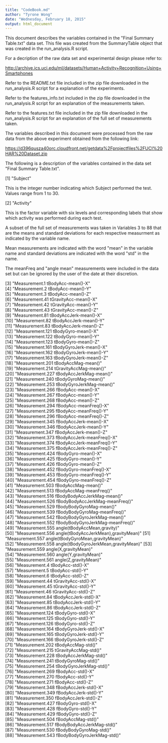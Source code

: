 ```yaml
---
title: "CodeBook.md"
author: "Tyrone Wong"
date: "Wednesday, February 18, 2015"
output: html_document
---
```


This document describes the variables contained in the "Final Summary Table.txt" data set.
This file was created from the SummaryTable object that was created in the run_analysis.R script.

For a decription of the raw data set and experimental design please refer to:

http://archive.ics.uci.edu/ml/datasets/Human+Activity+Recognition+Using+Smartphones

Refer to the README.txt file included in the zip file downloaded in the run_analysis.R script for a explanation of the experiments.

Refer to the features_info.txt included in the zip file downloaded in the run_analysis.R script for an explanation of the measurements taken.

Refer to the features.txt file included in the zip file downloaded in the run_analysis.R script for an explanation of the full set of measurements taken.

The variables described in this document were processed from the raw data from the above experiment obtained from the following link:

https://d396qusza40orc.cloudfront.net/getdata%2Fprojectfiles%2FUCI%20HAR%20Dataset.zip

The following is a description of the variables contained in the data set "Final Summary Table.txt". 

 [1] "Subject"                                             

This is the integer number indicating which Subject performed the test. Values range from 1 to 30.

 [2] "Activity" 

This is the factor variable with six levels and corresponding labels that show which activity was performed during each test.

A subset of the full set of measurements was taken in Variables 3 to 88 that are the means and standard deviations for each respective measurment as indicated by the variable name.

Mean measurements are indicated with the word "mean" in the variable name and standard deviations are indicated with the word "std" in the name.

The meanFreq and "angle mean" measurements were included in the data set but can be ignored by the user of the date at their discretion.

 [3] "Measurement.1 tBodyAcc-mean()-X"                     
 [4] "Measurement.2 tBodyAcc-mean()-Y"                     
 [5] "Measurement.3 tBodyAcc-mean()-Z"                     
 [6] "Measurement.41 tGravityAcc-mean()-X"                 
 [7] "Measurement.42 tGravityAcc-mean()-Y"                 
 [8] "Measurement.43 tGravityAcc-mean()-Z"                 
 [9] "Measurement.81 tBodyAccJerk-mean()-X"                
[10] "Measurement.82 tBodyAccJerk-mean()-Y"                
[11] "Measurement.83 tBodyAccJerk-mean()-Z"                
[12] "Measurement.121 tBodyGyro-mean()-X"                  
[13] "Measurement.122 tBodyGyro-mean()-Y"                  
[14] "Measurement.123 tBodyGyro-mean()-Z"                  
[15] "Measurement.161 tBodyGyroJerk-mean()-X"              
[16] "Measurement.162 tBodyGyroJerk-mean()-Y"              
[17] "Measurement.163 tBodyGyroJerk-mean()-Z"              
[18] "Measurement.201 tBodyAccMag-mean()"                  
[19] "Measurement.214 tGravityAccMag-mean()"               
[20] "Measurement.227 tBodyAccJerkMag-mean()"              
[21] "Measurement.240 tBodyGyroMag-mean()"                 
[22] "Measurement.253 tBodyGyroJerkMag-mean()"             
[23] "Measurement.266 fBodyAcc-mean()-X"                   
[24] "Measurement.267 fBodyAcc-mean()-Y"                   
[25] "Measurement.268 fBodyAcc-mean()-Z"                   
[26] "Measurement.294 fBodyAcc-meanFreq()-X"               
[27] "Measurement.295 fBodyAcc-meanFreq()-Y"               
[28] "Measurement.296 fBodyAcc-meanFreq()-Z"               
[29] "Measurement.345 fBodyAccJerk-mean()-X"               
[30] "Measurement.346 fBodyAccJerk-mean()-Y"               
[31] "Measurement.347 fBodyAccJerk-mean()-Z"               
[32] "Measurement.373 fBodyAccJerk-meanFreq()-X"           
[33] "Measurement.374 fBodyAccJerk-meanFreq()-Y"           
[34] "Measurement.375 fBodyAccJerk-meanFreq()-Z"           
[35] "Measurement.424 fBodyGyro-mean()-X"                  
[36] "Measurement.425 fBodyGyro-mean()-Y"                  
[37] "Measurement.426 fBodyGyro-mean()-Z"                  
[38] "Measurement.452 fBodyGyro-meanFreq()-X"              
[39] "Measurement.453 fBodyGyro-meanFreq()-Y"              
[40] "Measurement.454 fBodyGyro-meanFreq()-Z"              
[41] "Measurement.503 fBodyAccMag-mean()"                  
[42] "Measurement.513 fBodyAccMag-meanFreq()"              
[43] "Measurement.516 fBodyBodyAccJerkMag-mean()"          
[44] "Measurement.526 fBodyBodyAccJerkMag-meanFreq()"      
[45] "Measurement.529 fBodyBodyGyroMag-mean()"             
[46] "Measurement.539 fBodyBodyGyroMag-meanFreq()"         
[47] "Measurement.542 fBodyBodyGyroJerkMag-mean()"         
[48] "Measurement.552 fBodyBodyGyroJerkMag-meanFreq()"     
[49] "Measurement.555 angle(tBodyAccMean,gravity)"    
[50] "Measurement.556 angle(tBodyAccJerkMean),gravityMean)"
[51] "Measurement.557 angle(tBodyGyroMean,gravityMean)"    
[52] "Measurement.558 angle(tBodyGyroJerkMean,gravityMean)"
[53] "Measurement.559 angle(X,gravityMean)"                
[54] "Measurement.560 angle(Y,gravityMean)"                
[55] "Measurement.561 angle(Z,gravityMean)"                
[56] "Measurement.4 tBodyAcc-std()-X"                      
[57] "Measurement.5 tBodyAcc-std()-Y"                      
[58] "Measurement.6 tBodyAcc-std()-Z"                      
[59] "Measurement.44 tGravityAcc-std()-X"                  
[60] "Measurement.45 tGravityAcc-std()-Y"                  
[61] "Measurement.46 tGravityAcc-std()-Z"                  
[62] "Measurement.84 tBodyAccJerk-std()-X"                 
[63] "Measurement.85 tBodyAccJerk-std()-Y"                 
[64] "Measurement.86 tBodyAccJerk-std()-Z"                 
[65] "Measurement.124 tBodyGyro-std()-X"                   
[66] "Measurement.125 tBodyGyro-std()-Y"                   
[67] "Measurement.126 tBodyGyro-std()-Z"                   
[68] "Measurement.164 tBodyGyroJerk-std()-X"               
[69] "Measurement.165 tBodyGyroJerk-std()-Y"               
[70] "Measurement.166 tBodyGyroJerk-std()-Z"               
[71] "Measurement.202 tBodyAccMag-std()"                   
[72] "Measurement.215 tGravityAccMag-std()"                
[73] "Measurement.228 tBodyAccJerkMag-std()"               
[74] "Measurement.241 tBodyGyroMag-std()"                  
[75] "Measurement.254 tBodyGyroJerkMag-std()"              
[76] "Measurement.269 fBodyAcc-std()-X"                    
[77] "Measurement.270 fBodyAcc-std()-Y"                    
[78] "Measurement.271 fBodyAcc-std()-Z"                    
[79] "Measurement.348 fBodyAccJerk-std()-X"                
[80] "Measurement.349 fBodyAccJerk-std()-Y"                
[81] "Measurement.350 fBodyAccJerk-std()-Z"                
[82] "Measurement.427 fBodyGyro-std()-X"                   
[83] "Measurement.428 fBodyGyro-std()-Y"                   
[84] "Measurement.429 fBodyGyro-std()-Z"                   
[85] "Measurement.504 fBodyAccMag-std()"                   
[86] "Measurement.517 fBodyBodyAccJerkMag-std()"           
[87] "Measurement.530 fBodyBodyGyroMag-std()"              
[88] "Measurement.543 fBodyBodyGyroJerkMag-std()"
